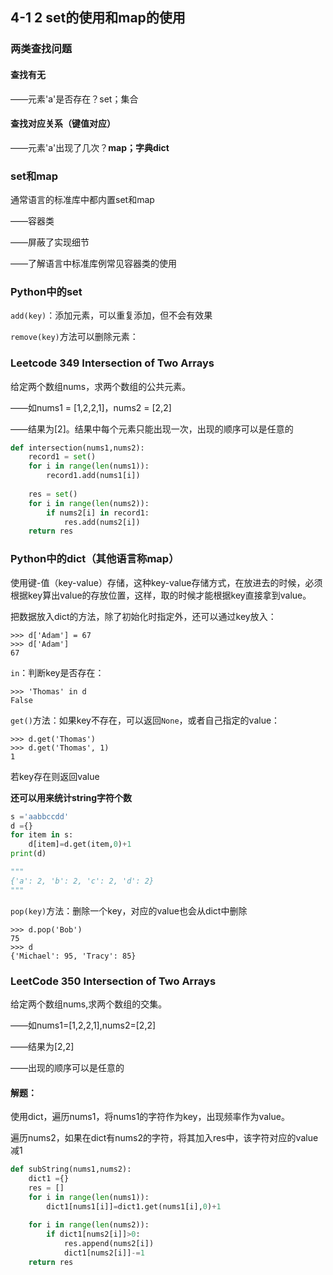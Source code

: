 



## 4-1 2 set的使用和map的使用

### 两类查找问题

#### 查找有无

——元素'a'是否存在？set；集合

#### 查找对应关系（键值对应）

——元素'a'出现了几次？**map；字典dict**



### set和map

通常语言的标准库中都内置set和map

——容器类

——屏蔽了实现细节

——了解语言中标准库例常见容器类的使用

### Python中的set

`add(key)`：添加元素，可以重复添加，但不会有效果

`remove(key)`方法可以删除元素：



### Leetcode 349 Intersection of Two Arrays

给定两个数组nums，求两个数组的公共元素。

——如nums1 = [1,2,2,1]，nums2 = [2,2]

——结果为[2]。结果中每个元素只能出现一次，出现的顺序可以是任意的



```python
def intersection(nums1,nums2):
    record1 = set()
    for i in range(len(nums1)):
        record1.add(nums1[i])
    
    res = set()
    for i in range(len(nums2)):
        if nums2[i] in record1:
            res.add(nums2[i])
    return res
```



### Python中的dict（其他语言称map）

使用键-值（key-value）存储，这种key-value存储方式，在放进去的时候，必须根据key算出value的存放位置，这样，取的时候才能根据key直接拿到value。

把数据放入dict的方法，除了初始化时指定外，还可以通过key放入：

```
>>> d['Adam'] = 67
>>> d['Adam']
67
```

`in`：判断key是否存在：

```
>>> 'Thomas' in d
False
```

`get()`方法：如果key不存在，可以返回`None`，或者自己指定的value：

```
>>> d.get('Thomas')
>>> d.get('Thomas', 1)
1
```

若key存在则返回value

**还可以用来统计string字符个数**

```python
s ='aabbccdd'
d ={}
for item in s:
    d[item]=d.get(item,0)+1 
print(d)

"""
{'a': 2, 'b': 2, 'c': 2, 'd': 2}
"""
```





`pop(key)`方法：删除一个key，对应的value也会从dict中删除

```
>>> d.pop('Bob')
75
>>> d
{'Michael': 95, 'Tracy': 85}
```

### LeetCode 350 Intersection of Two Arrays

给定两个数组nums,求两个数组的交集。

——如nums1=[1,2,2,1],nums2=[2,2]

——结果为[2,2]

——出现的顺序可以是任意的



#### 解题：

使用dict，遍历nums1，将nums1的字符作为key，出现频率作为value。

遍历nums2，如果在dict有nums2的字符，将其加入res中，该字符对应的value减1

```python
def subString(nums1,nums2):
    dict1 ={}
    res = []
    for i in range(len(nums1)):
        dict1[nums1[i]]=dict1.get(nums1[i],0)+1
    
    for i in range(len(nums2)):
        if dict1[nums2[i]]>0:  
            res.append(nums2[i])
            dict1[nums2[i]]-=1
    return res

```


